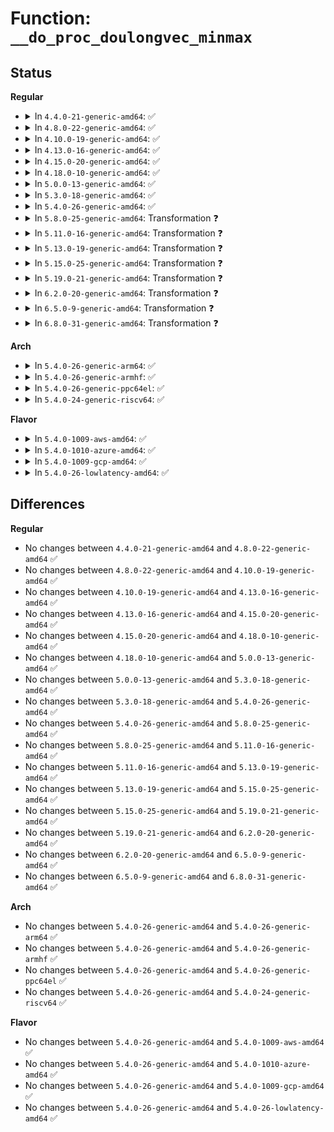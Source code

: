 # Function: <code>__do_proc_doulongvec_minmax</code>

## Status
<b>Regular</b>
<ul>
<li>
<details>
<summary>In <code>4.4.0-21-generic-amd64</code>: ✅</summary>

```c
int __do_proc_doulongvec_minmax(void * data, struct ctl_table * table, int write, void * buffer, size_t * lenp, loff_t * ppos, long unsigned int convmul, long unsigned int convdiv)
```

```json
{
  "name": "__do_proc_doulongvec_minmax",
  "collision_type": "Unique Static",
  "inline_type": "No",
  "funcs": [
    {
      "addr": 18446744071579402688,
      "name": "__do_proc_doulongvec_minmax",
      "external": false,
      "loc": "kernel/sysctl.c:2331",
      "file": "kernel/sysctl.c",
      "inline": "seen, unknown",
      "caller_inline": [],
      "caller_func": [
        "kernel/sysctl.c:proc_doulongvec_ms_jiffies_minmax",
        "kernel/sysctl.c:proc_taint",
        "kernel/sysctl.c:proc_taint"
      ]
    }
  ],
  "symbols": [
    {
      "addr": 18446744071579402688,
      "name": "__do_proc_doulongvec_minmax",
      "section": ".text",
      "bind": "STB_LOCAL",
      "size": 921
    }
  ]
}
```
</details>
</li>
<li>
<details>
<summary>In <code>4.8.0-22-generic-amd64</code>: ✅</summary>

```c
int __do_proc_doulongvec_minmax(void * data, struct ctl_table * table, int write, void * buffer, size_t * lenp, loff_t * ppos, long unsigned int convmul, long unsigned int convdiv)
```

```json
{
  "name": "__do_proc_doulongvec_minmax",
  "collision_type": "Unique Static",
  "inline_type": "No",
  "funcs": [
    {
      "addr": 18446744071579417088,
      "name": "__do_proc_doulongvec_minmax",
      "external": false,
      "loc": "kernel/sysctl.c:2477",
      "file": "kernel/sysctl.c",
      "inline": "seen, unknown",
      "caller_inline": [],
      "caller_func": [
        "kernel/sysctl.c:proc_doulongvec_ms_jiffies_minmax",
        "kernel/sysctl.c:proc_taint",
        "kernel/sysctl.c:proc_taint"
      ]
    }
  ],
  "symbols": [
    {
      "addr": 18446744071579417088,
      "name": "__do_proc_doulongvec_minmax",
      "section": ".text",
      "bind": "STB_LOCAL",
      "size": 871
    }
  ]
}
```
</details>
</li>
<li>
<details>
<summary>In <code>4.10.0-19-generic-amd64</code>: ✅</summary>

```c
int __do_proc_doulongvec_minmax(void * data, struct ctl_table * table, int write, void * buffer, size_t * lenp, loff_t * ppos, long unsigned int convmul, long unsigned int convdiv)
```

```json
{
  "name": "__do_proc_doulongvec_minmax",
  "collision_type": "Unique Static",
  "inline_type": "No",
  "funcs": [
    {
      "addr": 18446744071579437392,
      "name": "__do_proc_doulongvec_minmax",
      "external": false,
      "loc": "kernel/sysctl.c:2464",
      "file": "kernel/sysctl.c",
      "inline": "seen, unknown",
      "caller_inline": [],
      "caller_func": [
        "kernel/sysctl.c:proc_doulongvec_ms_jiffies_minmax",
        "kernel/sysctl.c:proc_taint",
        "kernel/sysctl.c:proc_taint"
      ]
    }
  ],
  "symbols": [
    {
      "addr": 18446744071579437392,
      "name": "__do_proc_doulongvec_minmax",
      "section": ".text",
      "bind": "STB_LOCAL",
      "size": 890
    }
  ]
}
```
</details>
</li>
<li>
<details>
<summary>In <code>4.13.0-16-generic-amd64</code>: ✅</summary>

```c
int __do_proc_doulongvec_minmax(void * data, struct ctl_table * table, int write, void * buffer, size_t * lenp, loff_t * ppos, long unsigned int convmul, long unsigned int convdiv)
```

```json
{
  "name": "__do_proc_doulongvec_minmax",
  "collision_type": "Unique Static",
  "inline_type": "No",
  "funcs": [
    {
      "addr": 18446744071579422912,
      "name": "__do_proc_doulongvec_minmax",
      "external": false,
      "loc": "kernel/sysctl.c:2680",
      "file": "kernel/sysctl.c",
      "inline": "seen, unknown",
      "caller_inline": [],
      "caller_func": [
        "kernel/sysctl.c:proc_doulongvec_ms_jiffies_minmax",
        "kernel/sysctl.c:proc_taint",
        "kernel/sysctl.c:proc_taint"
      ]
    }
  ],
  "symbols": [
    {
      "addr": 18446744071579422912,
      "name": "__do_proc_doulongvec_minmax",
      "section": ".text",
      "bind": "STB_LOCAL",
      "size": 827
    }
  ]
}
```
</details>
</li>
<li>
<details>
<summary>In <code>4.15.0-20-generic-amd64</code>: ✅</summary>

```c
int __do_proc_doulongvec_minmax(void * data, struct ctl_table * table, int write, void * buffer, size_t * lenp, loff_t * ppos, long unsigned int convmul, long unsigned int convdiv)
```

```json
{
  "name": "__do_proc_doulongvec_minmax",
  "collision_type": "Unique Static",
  "inline_type": "No",
  "funcs": [
    {
      "addr": 18446744071579453920,
      "name": "__do_proc_doulongvec_minmax",
      "external": false,
      "loc": "kernel/sysctl.c:2713",
      "file": "kernel/sysctl.c",
      "inline": "seen, unknown",
      "caller_inline": [],
      "caller_func": [
        "kernel/sysctl.c:proc_doulongvec_ms_jiffies_minmax",
        "kernel/sysctl.c:proc_taint",
        "kernel/sysctl.c:proc_taint"
      ]
    }
  ],
  "symbols": [
    {
      "addr": 18446744071579453920,
      "name": "__do_proc_doulongvec_minmax",
      "section": ".text",
      "bind": "STB_LOCAL",
      "size": 827
    }
  ]
}
```
</details>
</li>
<li>
<details>
<summary>In <code>4.18.0-10-generic-amd64</code>: ✅</summary>

```c
int __do_proc_doulongvec_minmax(void * data, struct ctl_table * table, int write, void * buffer, size_t * lenp, loff_t * ppos, long unsigned int convmul, long unsigned int convdiv)
```

```json
{
  "name": "__do_proc_doulongvec_minmax",
  "collision_type": "Unique Static",
  "inline_type": "No",
  "funcs": [
    {
      "addr": 18446744071579468624,
      "name": "__do_proc_doulongvec_minmax",
      "external": false,
      "loc": "kernel/sysctl.c:2721",
      "file": "kernel/sysctl.c",
      "inline": "seen, unknown",
      "caller_inline": [],
      "caller_func": [
        "kernel/sysctl.c:proc_doulongvec_ms_jiffies_minmax",
        "kernel/sysctl.c:proc_taint",
        "kernel/sysctl.c:proc_taint"
      ]
    }
  ],
  "symbols": [
    {
      "addr": 18446744071579468624,
      "name": "__do_proc_doulongvec_minmax",
      "section": ".text",
      "bind": "STB_LOCAL",
      "size": 856
    }
  ]
}
```
</details>
</li>
<li>
<details>
<summary>In <code>5.0.0-13-generic-amd64</code>: ✅</summary>

```c
int __do_proc_doulongvec_minmax(void * data, struct ctl_table * table, int write, void * buffer, size_t * lenp, loff_t * ppos, long unsigned int convmul, long unsigned int convdiv)
```

```json
{
  "name": "__do_proc_doulongvec_minmax",
  "collision_type": "Unique Static",
  "inline_type": "No",
  "funcs": [
    {
      "addr": 18446744071579502192,
      "name": "__do_proc_doulongvec_minmax",
      "external": false,
      "loc": "kernel/sysctl.c:2778",
      "file": "kernel/sysctl.c",
      "inline": "seen, unknown",
      "caller_inline": [],
      "caller_func": [
        "kernel/sysctl.c:proc_doulongvec_ms_jiffies_minmax",
        "kernel/sysctl.c:proc_taint",
        "kernel/sysctl.c:proc_taint"
      ]
    }
  ],
  "symbols": [
    {
      "addr": 18446744071579502192,
      "name": "__do_proc_doulongvec_minmax",
      "section": ".text",
      "bind": "STB_LOCAL",
      "size": 965
    }
  ]
}
```
</details>
</li>
<li>
<details>
<summary>In <code>5.3.0-18-generic-amd64</code>: ✅</summary>

```c
int __do_proc_doulongvec_minmax(void * data, struct ctl_table * table, int write, void * buffer, size_t * lenp, loff_t * ppos, long unsigned int convmul, long unsigned int convdiv)
```

```json
{
  "name": "__do_proc_doulongvec_minmax",
  "collision_type": "Unique Static",
  "inline_type": "No",
  "funcs": [
    {
      "addr": 18446744071579520912,
      "name": "__do_proc_doulongvec_minmax",
      "external": false,
      "loc": "kernel/sysctl.c:2857",
      "file": "kernel/sysctl.c",
      "inline": "seen, unknown",
      "caller_inline": [],
      "caller_func": [
        "kernel/sysctl.c:proc_doulongvec_ms_jiffies_minmax",
        "kernel/sysctl.c:proc_taint",
        "kernel/sysctl.c:proc_taint"
      ]
    }
  ],
  "symbols": [
    {
      "addr": 18446744071579520912,
      "name": "__do_proc_doulongvec_minmax",
      "section": ".text",
      "bind": "STB_LOCAL",
      "size": 995
    }
  ]
}
```
</details>
</li>
<li>
<details>
<summary>In <code>5.4.0-26-generic-amd64</code>: ✅</summary>

```c
int __do_proc_doulongvec_minmax(void * data, struct ctl_table * table, int write, void * buffer, size_t * lenp, loff_t * ppos, long unsigned int convmul, long unsigned int convdiv)
```

```json
{
  "name": "__do_proc_doulongvec_minmax",
  "collision_type": "Unique Static",
  "inline_type": "No",
  "funcs": [
    {
      "addr": 18446744071579546992,
      "name": "__do_proc_doulongvec_minmax",
      "external": false,
      "loc": "kernel/sysctl.c:2859",
      "file": "kernel/sysctl.c",
      "inline": "seen, unknown",
      "caller_inline": [],
      "caller_func": [
        "kernel/sysctl.c:proc_doulongvec_ms_jiffies_minmax",
        "kernel/sysctl.c:proc_taint",
        "kernel/sysctl.c:proc_taint"
      ]
    }
  ],
  "symbols": [
    {
      "addr": 18446744071579546992,
      "name": "__do_proc_doulongvec_minmax",
      "section": ".text",
      "bind": "STB_LOCAL",
      "size": 995
    }
  ]
}
```
</details>
</li>
<li>
<details>
<summary>In <code>5.8.0-25-generic-amd64</code>: Transformation ❓</summary>

```c
int __do_proc_doulongvec_minmax(void * data, struct ctl_table * table, int write, void * buffer, size_t * lenp, loff_t * ppos, long unsigned int convmul, long unsigned int convdiv)
```

```json
{
  "name": "__do_proc_doulongvec_minmax",
  "collision_type": "Unique Static",
  "inline_type": "No",
  "funcs": [
    {
      "addr": 0,
      "name": "__do_proc_doulongvec_minmax",
      "external": false,
      "loc": "kernel/sysctl.c:1120",
      "file": "kernel/sysctl.c",
      "inline": "seen, unknown",
      "caller_inline": [],
      "caller_func": [
        "kernel/sysctl.c:proc_doulongvec_ms_jiffies_minmax",
        "kernel/sysctl.c:proc_taint",
        "kernel/sysctl.c:proc_taint"
      ]
    }
  ],
  "symbols": [
    {
      "addr": 18446744071579577344,
      "name": "__do_proc_doulongvec_minmax",
      "section": ".text",
      "bind": "STB_LOCAL",
      "size": 810
    },
    {
      "addr": 18446744071579581680,
      "name": "__do_proc_doulongvec_minmax.cold",
      "section": ".text",
      "bind": "STB_LOCAL",
      "size": 95
    }
  ]
}
```
</details>
</li>
<li>
<details>
<summary>In <code>5.11.0-16-generic-amd64</code>: Transformation ❓</summary>

```c
int __do_proc_doulongvec_minmax(void * data, struct ctl_table * table, int write, void * buffer, size_t * lenp, loff_t * ppos, long unsigned int convmul, long unsigned int convdiv)
```

```json
{
  "name": "__do_proc_doulongvec_minmax",
  "collision_type": "Unique Static",
  "inline_type": "No",
  "funcs": [
    {
      "addr": 0,
      "name": "__do_proc_doulongvec_minmax",
      "external": false,
      "loc": "kernel/sysctl.c:1119",
      "file": "kernel/sysctl.c",
      "inline": "seen, unknown",
      "caller_inline": [],
      "caller_func": [
        "kernel/sysctl.c:proc_doulongvec_ms_jiffies_minmax",
        "kernel/sysctl.c:proc_taint",
        "kernel/sysctl.c:proc_taint"
      ]
    }
  ],
  "symbols": [
    {
      "addr": 18446744071579558960,
      "name": "__do_proc_doulongvec_minmax",
      "section": ".text",
      "bind": "STB_LOCAL",
      "size": 810
    },
    {
      "addr": 18446744071591278892,
      "name": "__do_proc_doulongvec_minmax.cold",
      "section": ".text",
      "bind": "STB_LOCAL",
      "size": 95
    }
  ]
}
```
</details>
</li>
<li>
<details>
<summary>In <code>5.13.0-19-generic-amd64</code>: Transformation ❓</summary>

```c
int __do_proc_doulongvec_minmax(void * data, struct ctl_table * table, int write, void * buffer, size_t * lenp, loff_t * ppos, long unsigned int convmul, long unsigned int convdiv)
```

```json
{
  "name": "__do_proc_doulongvec_minmax",
  "collision_type": "Unique Static",
  "inline_type": "No",
  "funcs": [
    {
      "addr": 0,
      "name": "__do_proc_doulongvec_minmax",
      "external": false,
      "loc": "kernel/sysctl.c:1190",
      "file": "kernel/sysctl.c",
      "inline": "seen, unknown",
      "caller_inline": [],
      "caller_func": [
        "kernel/sysctl.c:proc_doulongvec_ms_jiffies_minmax",
        "kernel/sysctl.c:proc_taint",
        "kernel/sysctl.c:proc_taint"
      ]
    }
  ],
  "symbols": [
    {
      "addr": 18446744071579562944,
      "name": "__do_proc_doulongvec_minmax",
      "section": ".text",
      "bind": "STB_LOCAL",
      "size": 820
    },
    {
      "addr": 18446744071591221736,
      "name": "__do_proc_doulongvec_minmax.cold",
      "section": ".text",
      "bind": "STB_LOCAL",
      "size": 51
    }
  ]
}
```
</details>
</li>
<li>
<details>
<summary>In <code>5.15.0-25-generic-amd64</code>: Transformation ❓</summary>

```c
int __do_proc_doulongvec_minmax(void * data, struct ctl_table * table, int write, void * buffer, size_t * lenp, loff_t * ppos, long unsigned int convmul, long unsigned int convdiv)
```

```json
{
  "name": "__do_proc_doulongvec_minmax",
  "collision_type": "Unique Static",
  "inline_type": "No",
  "funcs": [
    {
      "addr": 0,
      "name": "__do_proc_doulongvec_minmax",
      "external": false,
      "loc": "kernel/sysctl.c:1234",
      "file": "kernel/sysctl.c",
      "inline": "seen, unknown",
      "caller_inline": [],
      "caller_func": [
        "kernel/sysctl.c:proc_doulongvec_ms_jiffies_minmax",
        "kernel/sysctl.c:proc_taint",
        "kernel/sysctl.c:proc_taint"
      ]
    }
  ],
  "symbols": [
    {
      "addr": 18446744071579639056,
      "name": "__do_proc_doulongvec_minmax",
      "section": ".text",
      "bind": "STB_LOCAL",
      "size": 830
    },
    {
      "addr": 18446744071592101174,
      "name": "__do_proc_doulongvec_minmax.cold",
      "section": ".text",
      "bind": "STB_LOCAL",
      "size": 21
    }
  ]
}
```
</details>
</li>
<li>
<details>
<summary>In <code>5.19.0-21-generic-amd64</code>: Transformation ❓</summary>

```c
int __do_proc_doulongvec_minmax(void * data, struct ctl_table * table, int write, void * buffer, size_t * lenp, loff_t * ppos, long unsigned int convmul, long unsigned int convdiv)
```

```json
{
  "name": "__do_proc_doulongvec_minmax",
  "collision_type": "Unique Static",
  "inline_type": "No",
  "funcs": [
    {
      "addr": 0,
      "name": "__do_proc_doulongvec_minmax",
      "external": false,
      "loc": "kernel/sysctl.c:1042",
      "file": "kernel/sysctl.c",
      "inline": "seen, unknown",
      "caller_inline": [],
      "caller_func": [
        "kernel/sysctl.c:proc_doulongvec_ms_jiffies_minmax",
        "kernel/sysctl.c:proc_taint",
        "kernel/sysctl.c:proc_taint"
      ]
    }
  ],
  "symbols": [
    {
      "addr": 18446744071579735024,
      "name": "__do_proc_doulongvec_minmax",
      "section": ".text",
      "bind": "STB_LOCAL",
      "size": 935
    },
    {
      "addr": 18446744071593868723,
      "name": "__do_proc_doulongvec_minmax.cold",
      "section": ".text",
      "bind": "STB_LOCAL",
      "size": 27
    }
  ]
}
```
</details>
</li>
<li>
<details>
<summary>In <code>6.2.0-20-generic-amd64</code>: Transformation ❓</summary>

```c
int __do_proc_doulongvec_minmax(void * data, struct ctl_table * table, int write, void * buffer, size_t * lenp, loff_t * ppos, long unsigned int convmul, long unsigned int convdiv)
```

```json
{
  "name": "__do_proc_doulongvec_minmax",
  "collision_type": "Unique Static",
  "inline_type": "No",
  "funcs": [
    {
      "addr": 0,
      "name": "__do_proc_doulongvec_minmax",
      "external": false,
      "loc": "kernel/sysctl.c:1049",
      "file": "kernel/sysctl.c",
      "inline": "seen, unknown",
      "caller_inline": [],
      "caller_func": [
        "kernel/sysctl.c:proc_doulongvec_ms_jiffies_minmax",
        "kernel/sysctl.c:proc_taint",
        "kernel/sysctl.c:proc_taint"
      ]
    }
  ],
  "symbols": [
    {
      "addr": 18446744071579861984,
      "name": "__do_proc_doulongvec_minmax",
      "section": ".text",
      "bind": "STB_LOCAL",
      "size": 991
    },
    {
      "addr": 18446744071595974270,
      "name": "__do_proc_doulongvec_minmax.cold",
      "section": ".text",
      "bind": "STB_LOCAL",
      "size": 41
    }
  ]
}
```
</details>
</li>
<li>
<details>
<summary>In <code>6.5.0-9-generic-amd64</code>: Transformation ❓</summary>

```c
int __do_proc_doulongvec_minmax(void * data, struct ctl_table * table, int write, void * buffer, size_t * lenp, loff_t * ppos, long unsigned int convmul, long unsigned int convdiv)
```

```json
{
  "name": "__do_proc_doulongvec_minmax",
  "collision_type": "Unique Static",
  "inline_type": "No",
  "funcs": [
    {
      "addr": 0,
      "name": "__do_proc_doulongvec_minmax",
      "external": false,
      "loc": "kernel/sysctl.c:1027",
      "file": "kernel/sysctl.c",
      "inline": "seen, unknown",
      "caller_inline": [],
      "caller_func": [
        "kernel/sysctl.c:proc_doulongvec_ms_jiffies_minmax",
        "kernel/sysctl.c:proc_taint",
        "kernel/sysctl.c:proc_taint"
      ]
    }
  ],
  "symbols": [
    {
      "addr": 18446744071579912144,
      "name": "__do_proc_doulongvec_minmax",
      "section": ".text",
      "bind": "STB_LOCAL",
      "size": 965
    },
    {
      "addr": 18446744071596491885,
      "name": "__do_proc_doulongvec_minmax.cold",
      "section": ".text",
      "bind": "STB_LOCAL",
      "size": 41
    }
  ]
}
```
</details>
</li>
<li>
<details>
<summary>In <code>6.8.0-31-generic-amd64</code>: Transformation ❓</summary>

```c
int __do_proc_doulongvec_minmax(void * data, struct ctl_table * table, int write, void * buffer, size_t * lenp, loff_t * ppos, long unsigned int convmul, long unsigned int convdiv)
```

```json
{
  "name": "__do_proc_doulongvec_minmax",
  "collision_type": "Unique Static",
  "inline_type": "No",
  "funcs": [
    {
      "addr": 0,
      "name": "__do_proc_doulongvec_minmax",
      "external": false,
      "loc": "kernel/sysctl.c:1027",
      "file": "kernel/sysctl.c",
      "inline": "seen, unknown",
      "caller_inline": [],
      "caller_func": [
        "kernel/sysctl.c:proc_doulongvec_ms_jiffies_minmax",
        "kernel/sysctl.c:proc_taint",
        "kernel/sysctl.c:proc_taint"
      ]
    }
  ],
  "symbols": [
    {
      "addr": 18446744071579951392,
      "name": "__do_proc_doulongvec_minmax",
      "section": ".text",
      "bind": "STB_LOCAL",
      "size": 965
    },
    {
      "addr": 18446744071597388646,
      "name": "__do_proc_doulongvec_minmax.cold",
      "section": ".text",
      "bind": "STB_LOCAL",
      "size": 41
    }
  ]
}
```
</details>
</li>
</ul>
<b>Arch</b>
<ul>
<li>
<details>
<summary>In <code>5.4.0-26-generic-arm64</code>: ✅</summary>

```c
int __do_proc_doulongvec_minmax(void * data, struct ctl_table * table, int write, void * buffer, size_t * lenp, loff_t * ppos, long unsigned int convmul, long unsigned int convdiv)
```

```json
{
  "name": "__do_proc_doulongvec_minmax",
  "collision_type": "Unique Static",
  "inline_type": "No",
  "funcs": [
    {
      "addr": 18446603336490695840,
      "name": "__do_proc_doulongvec_minmax",
      "external": false,
      "loc": "kernel/sysctl.c:2859",
      "file": "kernel/sysctl.c",
      "inline": "seen, unknown",
      "caller_inline": [],
      "caller_func": [
        "kernel/sysctl.c:proc_doulongvec_ms_jiffies_minmax",
        "kernel/sysctl.c:proc_taint",
        "kernel/sysctl.c:proc_taint"
      ]
    }
  ],
  "symbols": [
    {
      "addr": 18446603336490695840,
      "name": "__do_proc_doulongvec_minmax",
      "section": ".text",
      "bind": "STB_LOCAL",
      "size": 888
    }
  ]
}
```
</details>
</li>
<li>
<details>
<summary>In <code>5.4.0-26-generic-armhf</code>: ✅</summary>

```c
int __do_proc_doulongvec_minmax(void * data, struct ctl_table * table, int write, void * buffer, size_t * lenp, loff_t * ppos, long unsigned int convmul, long unsigned int convdiv)
```

```json
{
  "name": "__do_proc_doulongvec_minmax",
  "collision_type": "Unique Static",
  "inline_type": "No",
  "funcs": [
    {
      "addr": 3224763844,
      "name": "__do_proc_doulongvec_minmax",
      "external": false,
      "loc": "kernel/sysctl.c:2859",
      "file": "kernel/sysctl.c",
      "inline": "seen, unknown",
      "caller_inline": [],
      "caller_func": [
        "kernel/sysctl.c:proc_doulongvec_ms_jiffies_minmax",
        "kernel/sysctl.c:proc_taint",
        "kernel/sysctl.c:proc_taint"
      ]
    }
  ],
  "symbols": [
    {
      "addr": 3224763844,
      "name": "__do_proc_doulongvec_minmax",
      "section": ".text",
      "bind": "STB_LOCAL",
      "size": 1048
    }
  ]
}
```
</details>
</li>
<li>
<details>
<summary>In <code>5.4.0-26-generic-ppc64el</code>: ✅</summary>

```c
int __do_proc_doulongvec_minmax(void * data, struct ctl_table * table, int write, void * buffer, size_t * lenp, loff_t * ppos, long unsigned int convmul, long unsigned int convdiv)
```

```json
{
  "name": "__do_proc_doulongvec_minmax",
  "collision_type": "Unique Static",
  "inline_type": "No",
  "funcs": [
    {
      "addr": 13835058055283522416,
      "name": "__do_proc_doulongvec_minmax",
      "external": false,
      "loc": "kernel/sysctl.c:2859",
      "file": "kernel/sysctl.c",
      "inline": "seen, unknown",
      "caller_inline": [],
      "caller_func": [
        "kernel/sysctl.c:proc_doulongvec_ms_jiffies_minmax",
        "kernel/sysctl.c:proc_taint",
        "kernel/sysctl.c:proc_taint"
      ]
    }
  ],
  "symbols": [
    {
      "addr": 13835058055283522416,
      "name": "__do_proc_doulongvec_minmax",
      "section": ".text",
      "bind": "STB_LOCAL",
      "size": 1352
    }
  ]
}
```
</details>
</li>
<li>
<details>
<summary>In <code>5.4.0-24-generic-riscv64</code>: ✅</summary>

```c
int __do_proc_doulongvec_minmax(void * data, struct ctl_table * table, int write, void * buffer, size_t * lenp, loff_t * ppos, long unsigned int convmul, long unsigned int convdiv)
```

```json
{
  "name": "__do_proc_doulongvec_minmax",
  "collision_type": "Unique Static",
  "inline_type": "No",
  "funcs": [
    {
      "addr": 18446743936271424396,
      "name": "__do_proc_doulongvec_minmax",
      "external": false,
      "loc": "kernel/sysctl.c:2859",
      "file": "kernel/sysctl.c",
      "inline": "seen, unknown",
      "caller_inline": [],
      "caller_func": [
        "kernel/sysctl.c:proc_doulongvec_ms_jiffies_minmax",
        "kernel/sysctl.c:proc_taint",
        "kernel/sysctl.c:proc_taint"
      ]
    }
  ],
  "symbols": [
    {
      "addr": 18446743936271424396,
      "name": "__do_proc_doulongvec_minmax",
      "section": ".text",
      "bind": "STB_LOCAL",
      "size": 778
    }
  ]
}
```
</details>
</li>
</ul>
<b>Flavor</b>
<ul>
<li>
<details>
<summary>In <code>5.4.0-1009-aws-amd64</code>: ✅</summary>

```c
int __do_proc_doulongvec_minmax(void * data, struct ctl_table * table, int write, void * buffer, size_t * lenp, loff_t * ppos, long unsigned int convmul, long unsigned int convdiv)
```

```json
{
  "name": "__do_proc_doulongvec_minmax",
  "collision_type": "Unique Static",
  "inline_type": "No",
  "funcs": [
    {
      "addr": 18446744071579520656,
      "name": "__do_proc_doulongvec_minmax",
      "external": false,
      "loc": "kernel/sysctl.c:2859",
      "file": "kernel/sysctl.c",
      "inline": "seen, unknown",
      "caller_inline": [],
      "caller_func": [
        "kernel/sysctl.c:proc_doulongvec_ms_jiffies_minmax",
        "kernel/sysctl.c:proc_taint",
        "kernel/sysctl.c:proc_taint"
      ]
    }
  ],
  "symbols": [
    {
      "addr": 18446744071579520656,
      "name": "__do_proc_doulongvec_minmax",
      "section": ".text",
      "bind": "STB_LOCAL",
      "size": 995
    }
  ]
}
```
</details>
</li>
<li>
<details>
<summary>In <code>5.4.0-1010-azure-amd64</code>: ✅</summary>

```c
int __do_proc_doulongvec_minmax(void * data, struct ctl_table * table, int write, void * buffer, size_t * lenp, loff_t * ppos, long unsigned int convmul, long unsigned int convdiv)
```

```json
{
  "name": "__do_proc_doulongvec_minmax",
  "collision_type": "Unique Static",
  "inline_type": "No",
  "funcs": [
    {
      "addr": 18446744071579449456,
      "name": "__do_proc_doulongvec_minmax",
      "external": false,
      "loc": "kernel/sysctl.c:2859",
      "file": "kernel/sysctl.c",
      "inline": "seen, unknown",
      "caller_inline": [],
      "caller_func": [
        "kernel/sysctl.c:proc_doulongvec_ms_jiffies_minmax",
        "kernel/sysctl.c:proc_taint",
        "kernel/sysctl.c:proc_taint"
      ]
    }
  ],
  "symbols": [
    {
      "addr": 18446744071579449456,
      "name": "__do_proc_doulongvec_minmax",
      "section": ".text",
      "bind": "STB_LOCAL",
      "size": 995
    }
  ]
}
```
</details>
</li>
<li>
<details>
<summary>In <code>5.4.0-1009-gcp-amd64</code>: ✅</summary>

```c
int __do_proc_doulongvec_minmax(void * data, struct ctl_table * table, int write, void * buffer, size_t * lenp, loff_t * ppos, long unsigned int convmul, long unsigned int convdiv)
```

```json
{
  "name": "__do_proc_doulongvec_minmax",
  "collision_type": "Unique Static",
  "inline_type": "No",
  "funcs": [
    {
      "addr": 18446744071579520576,
      "name": "__do_proc_doulongvec_minmax",
      "external": false,
      "loc": "kernel/sysctl.c:2859",
      "file": "kernel/sysctl.c",
      "inline": "seen, unknown",
      "caller_inline": [],
      "caller_func": [
        "kernel/sysctl.c:proc_doulongvec_ms_jiffies_minmax",
        "kernel/sysctl.c:proc_taint",
        "kernel/sysctl.c:proc_taint"
      ]
    }
  ],
  "symbols": [
    {
      "addr": 18446744071579520576,
      "name": "__do_proc_doulongvec_minmax",
      "section": ".text",
      "bind": "STB_LOCAL",
      "size": 995
    }
  ]
}
```
</details>
</li>
<li>
<details>
<summary>In <code>5.4.0-26-lowlatency-amd64</code>: ✅</summary>

```c
int __do_proc_doulongvec_minmax(void * data, struct ctl_table * table, int write, void * buffer, size_t * lenp, loff_t * ppos, long unsigned int convmul, long unsigned int convdiv)
```

```json
{
  "name": "__do_proc_doulongvec_minmax",
  "collision_type": "Unique Static",
  "inline_type": "No",
  "funcs": [
    {
      "addr": 18446744071579553536,
      "name": "__do_proc_doulongvec_minmax",
      "external": false,
      "loc": "kernel/sysctl.c:2859",
      "file": "kernel/sysctl.c",
      "inline": "seen, unknown",
      "caller_inline": [],
      "caller_func": [
        "kernel/sysctl.c:proc_doulongvec_ms_jiffies_minmax",
        "kernel/sysctl.c:proc_taint",
        "kernel/sysctl.c:proc_taint"
      ]
    }
  ],
  "symbols": [
    {
      "addr": 18446744071579553536,
      "name": "__do_proc_doulongvec_minmax",
      "section": ".text",
      "bind": "STB_LOCAL",
      "size": 995
    }
  ]
}
```
</details>
</li>
</ul>

## Differences
<b>Regular</b>
<ul>
<li>
No changes between <code>4.4.0-21-generic-amd64</code> and <code>4.8.0-22-generic-amd64</code> ✅
</li>
<li>
No changes between <code>4.8.0-22-generic-amd64</code> and <code>4.10.0-19-generic-amd64</code> ✅
</li>
<li>
No changes between <code>4.10.0-19-generic-amd64</code> and <code>4.13.0-16-generic-amd64</code> ✅
</li>
<li>
No changes between <code>4.13.0-16-generic-amd64</code> and <code>4.15.0-20-generic-amd64</code> ✅
</li>
<li>
No changes between <code>4.15.0-20-generic-amd64</code> and <code>4.18.0-10-generic-amd64</code> ✅
</li>
<li>
No changes between <code>4.18.0-10-generic-amd64</code> and <code>5.0.0-13-generic-amd64</code> ✅
</li>
<li>
No changes between <code>5.0.0-13-generic-amd64</code> and <code>5.3.0-18-generic-amd64</code> ✅
</li>
<li>
No changes between <code>5.3.0-18-generic-amd64</code> and <code>5.4.0-26-generic-amd64</code> ✅
</li>
<li>
No changes between <code>5.4.0-26-generic-amd64</code> and <code>5.8.0-25-generic-amd64</code> ✅
</li>
<li>
No changes between <code>5.8.0-25-generic-amd64</code> and <code>5.11.0-16-generic-amd64</code> ✅
</li>
<li>
No changes between <code>5.11.0-16-generic-amd64</code> and <code>5.13.0-19-generic-amd64</code> ✅
</li>
<li>
No changes between <code>5.13.0-19-generic-amd64</code> and <code>5.15.0-25-generic-amd64</code> ✅
</li>
<li>
No changes between <code>5.15.0-25-generic-amd64</code> and <code>5.19.0-21-generic-amd64</code> ✅
</li>
<li>
No changes between <code>5.19.0-21-generic-amd64</code> and <code>6.2.0-20-generic-amd64</code> ✅
</li>
<li>
No changes between <code>6.2.0-20-generic-amd64</code> and <code>6.5.0-9-generic-amd64</code> ✅
</li>
<li>
No changes between <code>6.5.0-9-generic-amd64</code> and <code>6.8.0-31-generic-amd64</code> ✅
</li>
</ul>
<b>Arch</b>
<ul>
<li>
No changes between <code>5.4.0-26-generic-amd64</code> and <code>5.4.0-26-generic-arm64</code> ✅
</li>
<li>
No changes between <code>5.4.0-26-generic-amd64</code> and <code>5.4.0-26-generic-armhf</code> ✅
</li>
<li>
No changes between <code>5.4.0-26-generic-amd64</code> and <code>5.4.0-26-generic-ppc64el</code> ✅
</li>
<li>
No changes between <code>5.4.0-26-generic-amd64</code> and <code>5.4.0-24-generic-riscv64</code> ✅
</li>
</ul>
<b>Flavor</b>
<ul>
<li>
No changes between <code>5.4.0-26-generic-amd64</code> and <code>5.4.0-1009-aws-amd64</code> ✅
</li>
<li>
No changes between <code>5.4.0-26-generic-amd64</code> and <code>5.4.0-1010-azure-amd64</code> ✅
</li>
<li>
No changes between <code>5.4.0-26-generic-amd64</code> and <code>5.4.0-1009-gcp-amd64</code> ✅
</li>
<li>
No changes between <code>5.4.0-26-generic-amd64</code> and <code>5.4.0-26-lowlatency-amd64</code> ✅
</li>
</ul>
